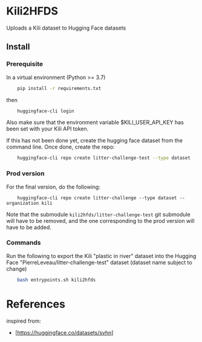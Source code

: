 # Kili2HFDS

Uploads a Kili dataset to Hugging Face datasets

## Install

### Prerequisite
In a virtual environment (Python >= 3.7)
```bash
    pip install -r requirements.txt
```
then 
```bash
    huggingface-cli login
```

Also make sure that the environment variable $KILI_USER_API_KEY has been set with your Kili API token.

If this has not been done yet, create the hugging face dataset from the command line.
Once done, create the repo:
```bash
    huggingface-cli repo create litter-challenge-test --type dataset
```
### Prod version
For the final version, do the following:
```
    huggingface-cli repo create litter-challenge --type dataset --organization kili
```
Note that the submodule `kili2hfds/litter-challenge-test` git submodule will have to be removed, and the one corresponding to the prod version will have to be added.

### Commands
Run the following to export the Kili "plastic in river" dataset into the Hugging Face "PierreLeveau/litter-challenge-test" dataset (dataset name subject to change)
```bash
    bash entrypoints.sh kili2hfds
```

# References
inspired from:
  * [https://huggingface.co/datasets/svhn]
